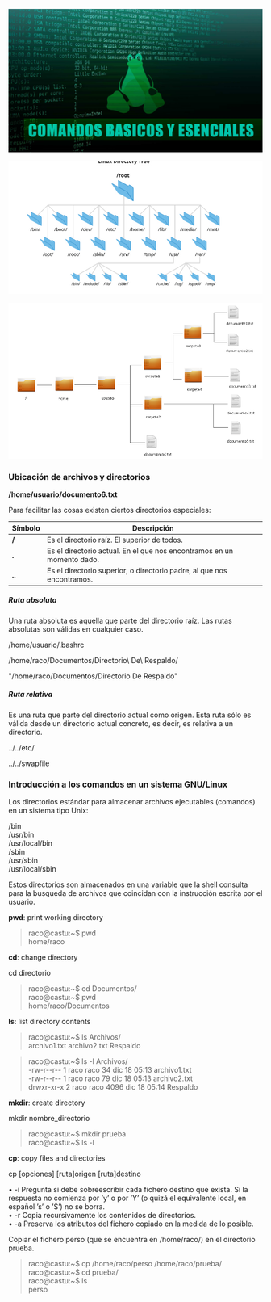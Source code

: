 
![ComandosBasicos][1]



![SistemaArchivos1][2]


![SistemaArchivos2][3]

### Ubicación de archivos y directorios


**/home/usuario/documento6.txt**

Para facilitar las cosas existen ciertos directorios especiales:  

| Símbolo | Descripción |
| ------------- | ------------- |
| **/** | Es el directorio raíz. El superior de todos. |
| **.** | Es el directorio actual. En el que nos encontramos en un momento dado. |
| **..** | Es el directorio superior, o directorio padre, al que nos encontramos. |  


##### Ruta absoluta
Una ruta absoluta es aquella que parte del directorio raíz. Las rutas absolutas son válidas en cualquier caso.

/home/usuario/.bashrc

/home/raco/Documentos/Directorio\ De\ Respaldo/

"/home/raco/Documentos/Directorio De Respaldo"

##### Ruta relativa
Es una ruta que parte del directorio actual como origen. Esta ruta sólo es válida desde un directorio actual concreto, es decir, es relativa a un directorio.

../../etc/

../../swapfile


### Introducción a los comandos en un sistema GNU/Linux
Los directorios estándar para almacenar archivos ejecutables (comandos) en un sistema tipo Unix:  

/bin  
/usr/bin  
/usr/local/bin  
/sbin  
/usr/sbin  
/usr/local/sbin  

Estos directorios son almacenados en una variable que la shell consulta para la busqueda de archivos que coincidan con la instrucción escrita por el usuario.  


**pwd**: print working directory  

>raco@castu:~$ pwd  
>home/raco

**cd**: change directory

cd directorio

>raco@castu:\~$ cd Documentos/   
>raco@castu:\~$ pwd  
>home/raco/Documentos    

**ls**: list directory contents

>raco@castu:\~$ ls Archivos/  
>archivo1.txt  archivo2.txt  Respaldo  


>raco@castu:\~$ ls -l Archivos/  
>-rw-r--r--  1 raco raco   34  dic 18 05:13 archivo1.txt  
>-rw-r--r--  1 raco raco   79  dic 18 05:13 archivo2.txt  
>drwxr-xr-x  2 raco raco 4096  dic 18 05:14 Respaldo  

**mkdir**: create directory

mkdir nombre_directorio

>raco@castu:\~$ mkdir prueba  
>raco@castu:\~$ ls -l 

**cp**: copy files and directories

cp [opciones] [ruta]origen [ruta]destino

• -i Pregunta si debe sobreescribir cada fichero destino que exista. Si la respuesta no
comienza por ’y’ o por ’Y’ (o quizá el equivalente local, en español ’s’ o ’S’) no se
borra.  
• -r Copia recursivamente los contenidos de directorios.  
• -a Preserva los atributos del fichero copiado en la medida de lo posible.  

Copiar el fichero perso (que se encuentra en /home/raco/) en el directorio prueba.  

>raco@castu:\~$ cp /home/raco/perso  /home/raco/prueba/  
>raco@castu:\~$ cd prueba/  
>raco@castu:\~$ ls  
>perso  












[1]: Imagenes/ComandosBasicosLinux.jpg
[2]: Imagenes/SistemaDeArchivos1.PNG
[3]: Imagenes/SistetmaDeArchivos2.png
